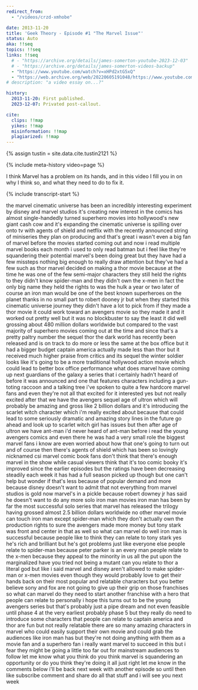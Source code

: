 ```yaml
---
redirect_from:
  - "/videos/crzd-xmhobe"

date: 2013-11-20
title: 'Geek Theory - Episode #1 "The Marvel Issue"'
status: Auto
aka: !!seq
topics: !!seq
links: !!seq
  # - "https://archive.org/details/james-somerton-youtube-2023-12-03"
  # - "https://archive.org/details/james-somerton-videos-backup"
  - "https://www.youtube.com/watch?v=xHPd2xtG5xQ"
  - "https://web.archive.org/web/20220605191048/https://www.youtube.com/watch?v=crZd-xmhobE"
# description: "a video essay on...?"

history:
  2013-11-20: First published.
  2023-12-07: Privated post-callout.

cite:
  clips: !!map
  yikes: !!map
  misinformation: !!map
  plagiarized: !!map
---
```

{% assign tustin = site.data.cite.tustin2121 %}

<compare>
{% include meta-history video=page %}
<credits class="desc">

I think Marvel has a problem on its hands, and in this video I fill you in on why I think so, and what they need to do to fix it.

</credits>
</compare>

{% include transcript-start %}

the marvel cinematic universe has been an incredibly interesting experiment by
disney and marvel studios it's creating new interest in the comics has almost
single-handedly turned superhero movies into hollywood's new giant cash cow and
it's expanding the cinematic universe is spilling over onto tv with agents of
shield and netflix with the recently announced string of miniseries they plan on
producing and that's great i wasn't even a big fan of marvel before the movies
started coming out and now i read multiple marvel books each month i used to
only read batman but i feel like they're squandering their potential marvel's
been doing great but they have had a few missteps nothing big enough to really
draw attention but they've had a few such as thor marvel decided on making a
thor movie because at the time he was one of the few semi-major characters they
still held the rights to they didn't know spider-man and they didn't own the
x-men in fact the only big name they held the rights to was the hulk a year or
two later of course an iron man would be one of the best known superheroes on
the planet thanks in no small part to robert dooney jr but when they started
this cinematic universe journey they didn't have a lot to pick from if they made
a thor movie it could work toward an avengers movie so they made it and it
worked out pretty well but it was no blockbuster to say the least it did well
grossing about 480 million dollars worldwide but compared to the vast majority
of superhero movies coming out at the time and since that's a pretty paltry
number the sequel thor the dark world has recently been released and is on track
to do more or less the same at the box office but it had a bigger budget captain
america actually made less than thor but it received much higher praise from
critics and its sequel the winter soldier looks like it's going to be a more
traditional hollywood action movie which could lead to better box office
performance what does marvel have coming up next guardians of the galaxy a
series that i certainly hadn't heard of before it was announced and one that
features characters including a gun-toting raccoon and a talking tree i've
spoken to quite a few hardcore marvel fans and even they're not all that excited
for it interested yes but not really excited after that we have the avengers
sequel age of ultron which will probably be amazing and gross like 2 billion
dollars and it's introducing the scarlet witch character which i'm really
excited about because that could lead to some seriously dramatic and amazing
story lines in the future go ahead and look up to scarlet witch girl has issues
but then after age of ultron we have ant-man i'd never heard of ant-man before i
read the young avengers comics and even there he was had a very small role the
biggest marvel fans i know are even worried about how that one's going to turn
out and of course then there's agents of shield which has been so lovingly
nicknamed csi marvel comic book fans don't think that there's enough marvel in
the show while casual viewers think that it's too comic booky it's improved
since the earlier episodes but the ratings have been decreasing steadily each
week it has had a full season picked up though but one can't help but wonder if
that's less because of popular demand and more because disney doesn't want to
admit that not everything from marvel studios is gold now marvel's in a pickle
because robert downey jr has said he doesn't want to do any more solo iron man
movies iron man has been by far the most successful solo series that marvel has
released the trilogy having grossed almost 2.5 billion dollars worldwide no
other marvel movie can touch iron man except spider-man which they don't
actually own the production rights to sure the avengers made more money but tony
stark was front and center in that as well so what can marvel do well iron man
is successful because people like to think they can relate to tony stark yes
he's rich and brilliant but he's got problems just like everyone else people
relate to spider-man because peter parker is an every man people relate to the
x-men because they appeal to the minority in us all the put upon the
marginalized have you tried not being a mutant can you relate to thor a literal
god but like i said marvel and disney aren't allowed to make spider-man or x-men
movies even though they would probably love to get their hands back on their
most popular and relatable characters but you better believe sony and fox are
not going to give up their grip on those franchises so what can marvel do they
need to start another franchise with a hero that people can relate to personally
i hope this turns out to be the young avengers series but that's probably just a
pipe dream and not even feasible until phase 4 at the very earliest probably
phase 5 but they really do need to introduce some characters that people can
relate to captain america and thor are fun but not really relatable there are so
many amazing characters in marvel who could easily support their own movie and
could grab the audiences like iron man has but they're not doing anything with
them as a movie fan and a superhero fan i really want marvel to succeed in this
but i fear they might be going a little too far out for mainstream audiences to
follow let me know what you think do you think marvel is squandering an
opportunity or do you think they're doing it all just right let me know in the
comments below i'll be back next week with another episode so until then like
subscribe comment and share do all that stuff and i will see you next week